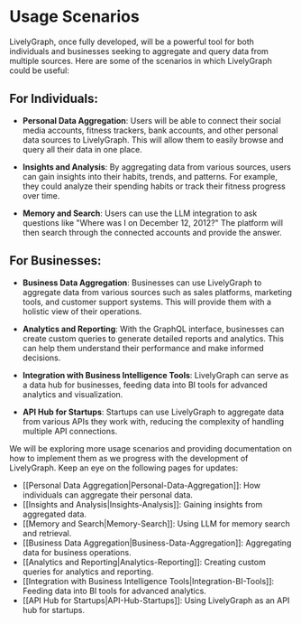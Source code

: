 # Usage Scenarios

LivelyGraph, once fully developed, will be a powerful tool for both individuals and businesses seeking to aggregate and query data from multiple sources. Here are some of the scenarios in which LivelyGraph could be useful:

## For Individuals:

- **Personal Data Aggregation**: Users will be able to connect their social media accounts, fitness trackers, bank accounts, and other personal data sources to LivelyGraph. This will allow them to easily browse and query all their data in one place.

- **Insights and Analysis**: By aggregating data from various sources, users can gain insights into their habits, trends, and patterns. For example, they could analyze their spending habits or track their fitness progress over time.

- **Memory and Search**: Users can use the LLM integration to ask questions like "Where was I on December 12, 2012?" The platform will then search through the connected accounts and provide the answer.

## For Businesses:

- **Business Data Aggregation**: Businesses can use LivelyGraph to aggregate data from various sources such as sales platforms, marketing tools, and customer support systems. This will provide them with a holistic view of their operations.

- **Analytics and Reporting**: With the GraphQL interface, businesses can create custom queries to generate detailed reports and analytics. This can help them understand their performance and make informed decisions.

- **Integration with Business Intelligence Tools**: LivelyGraph can serve as a data hub for businesses, feeding data into BI tools for advanced analytics and visualization.

- **API Hub for Startups**: Startups can use LivelyGraph to aggregate data from various APIs they work with, reducing the complexity of handling multiple API connections.

We will be exploring more usage scenarios and providing documentation on how to implement them as we progress with the development of LivelyGraph. Keep an eye on the following pages for updates:

- [[Personal Data Aggregation|Personal-Data-Aggregation]]: How individuals can aggregate their personal data.
- [[Insights and Analysis|Insights-Analysis]]: Gaining insights from aggregated data.
- [[Memory and Search|Memory-Search]]: Using LLM for memory search and retrieval.
- [[Business Data Aggregation|Business-Data-Aggregation]]: Aggregating data for business operations.
- [[Analytics and Reporting|Analytics-Reporting]]: Creating custom queries for analytics and reporting.
- [[Integration with Business Intelligence Tools|Integration-BI-Tools]]: Feeding data into BI tools for advanced analytics.
- [[API Hub for Startups|API-Hub-Startups]]: Using LivelyGraph as an API hub for startups.
